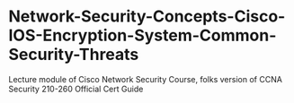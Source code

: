 # Network-Security-Concepts-Cisco-IOS-Encryption-System-Common-Security-Threats
Lecture module of Cisco Network Security Course, folks version of CCNA Security 210-260 Official Cert Guide
